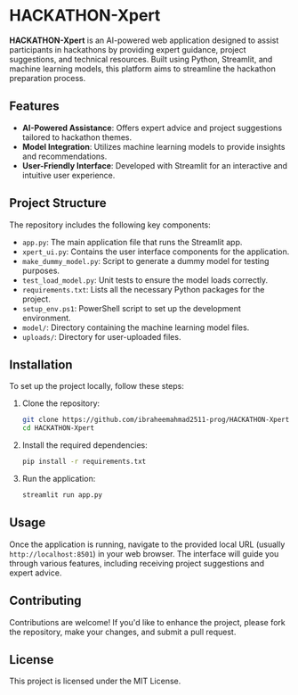 
# HACKATHON-Xpert

**HACKATHON-Xpert** is an AI-powered web application designed to assist participants in hackathons by providing expert guidance, project suggestions, and technical resources. Built using Python, Streamlit, and machine learning models, this platform aims to streamline the hackathon preparation process.

## Features

- **AI-Powered Assistance**: Offers expert advice and project suggestions tailored to hackathon themes.
- **Model Integration**: Utilizes machine learning models to provide insights and recommendations.
- **User-Friendly Interface**: Developed with Streamlit for an interactive and intuitive user experience.

## Project Structure

The repository includes the following key components:

- `app.py`: The main application file that runs the Streamlit app.
- `xpert_ui.py`: Contains the user interface components for the application.
- `make_dummy_model.py`: Script to generate a dummy model for testing purposes.
- `test_load_model.py`: Unit tests to ensure the model loads correctly.
- `requirements.txt`: Lists all the necessary Python packages for the project.
- `setup_env.ps1`: PowerShell script to set up the development environment.
- `model/`: Directory containing the machine learning model files.
- `uploads/`: Directory for user-uploaded files.

## Installation

To set up the project locally, follow these steps:

1. Clone the repository:

   ```bash
   git clone https://github.com/ibraheemahmad2511-prog/HACKATHON-Xpert.git
   cd HACKATHON-Xpert
   ```

2. Install the required dependencies:

   ```bash
   pip install -r requirements.txt
   ```

3. Run the application:

   ```bash
   streamlit run app.py
   ```

## Usage

Once the application is running, navigate to the provided local URL (usually `http://localhost:8501`) in your web browser. The interface will guide you through various features, including receiving project suggestions and expert advice.

## Contributing

Contributions are welcome! If you'd like to enhance the project, please fork the repository, make your changes, and submit a pull request.

## License

This project is licensed under the MIT License.
